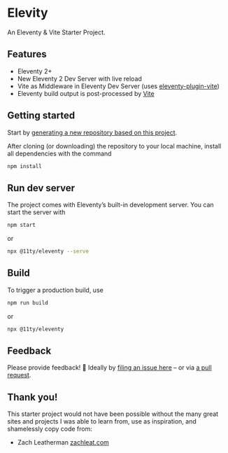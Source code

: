 # Elevity

An Eleventy & Vite Starter Project.

## Features

- Eleventy 2+
- New Eleventy 2 Dev Server with live reload
- Vite as Middleware in Eleventy Dev Server (uses [eleventy-plugin-vite](https://github.com/11ty/eleventy-plugin-vite/))
- Eleventy build output is post-processed by [Vite](https://vitejs.dev)

## Getting started

Start by [generating a new repository based on this project](https://github.com/jrwiegand/elevity/generate).

After cloning (or downloading) the repository to your local machine, install all dependencies with the command

```sh
npm install
```

## Run dev server

The project comes with Eleventy’s built-in development server. You can start the server with

```sh
npm start
```

or

```sh
npx @11ty/eleventy --serve
```

## Build

To trigger a production build, use

```sh
npm run build
```

or

```sh
npx @11ty/eleventy
```

## Feedback

Please provide feedback! 🤗 Ideally by [filing an issue here](https://github.com/jrwiegand/eleveity/issues) – or via [a pull request](https://github.com/jrwiegand/elevity/pulls).

## Thank you!

This starter project would not have been possible without the many great sites and projects I was able to learn from, use as inspiration, and shamelessly copy code from:

- Zach Leatherman [zachleat.com](https://github.com/zachleat/zachleat.com)
